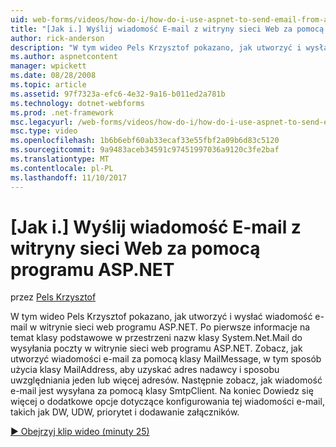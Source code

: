 ```yaml
---
uid: web-forms/videos/how-do-i/how-do-i-use-aspnet-to-send-email-from-a-web-site
title: "[Jak i.] Wyślij wiadomość E-mail z witryny sieci Web za pomocą programu ASP.NET | Dokumentacja firmy Microsoft"
author: rick-anderson
description: "W tym wideo Pels Krzysztof pokazano, jak utworzyć i wysłać wiadomość e-mail w witrynie sieci web programu ASP.NET. Po pierwsze Dowiedz się więcej o podstawowe klasy w f przestrzeni nazw System.Net.Mail..."
ms.author: aspnetcontent
manager: wpickett
ms.date: 08/28/2008
ms.topic: article
ms.assetid: 97f7323a-efc6-4e32-9a16-b011ed2a781b
ms.technology: dotnet-webforms
ms.prod: .net-framework
msc.legacyurl: /web-forms/videos/how-do-i/how-do-i-use-aspnet-to-send-email-from-a-web-site
msc.type: video
ms.openlocfilehash: 1b6b6ebf60ab33ecaf33e55fbf2a09b6d83c5120
ms.sourcegitcommit: 9a9483aceb34591c97451997036a9120c3fe2baf
ms.translationtype: MT
ms.contentlocale: pl-PL
ms.lasthandoff: 11/10/2017
---
```

<a name="how-do-i-use-aspnet-to-send-email-from-a-web-site"></a>[Jak i.] Wyślij wiadomość E-mail z witryny sieci Web za pomocą programu ASP.NET
====================
przez [Pels Krzysztof](https://twitter.com/chrispels)

W tym wideo Pels Krzysztof pokazano, jak utworzyć i wysłać wiadomość e-mail w witrynie sieci web programu ASP.NET. Po pierwsze informacje na temat klasy podstawowe w przestrzeni nazw klasy System.Net.Mail do wysyłania poczty w witrynie sieci web programu ASP.NET. Zobacz, jak utworzyć wiadomości e-mail za pomocą klasy MailMessage, w tym sposób użycia klasy MailAddress, aby uzyskać adres nadawcy i sposobu uwzględniania jeden lub więcej adresów. Następnie zobacz, jak wiadomość e-mail jest wysyłana za pomocą klasy SmtpClient. Na koniec Dowiedz się więcej o dodatkowe opcje dotyczące konfigurowania tej wiadomości e-mail, takich jak DW, UDW, priorytet i dodawanie załączników.

[&#9654; Obejrzyj klip wideo (minuty 25)](https://channel9.msdn.com/Blogs/ASP-NET-Site-Videos/how-do-i-use-aspnet-to-send-email-from-a-web-site)
